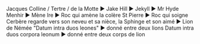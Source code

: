 Jacques Colline / Tertre / de la Motte ► Jake Hill ► Jekyll ► Mr Hyde
Menhir ► Mène Ire ► Roc qui amène la colère
St Pierre ► Roc qui soigne
Cerbère regarde vers son neveu et sa nièce, la Sphinge et son aimé ► Lion de Némée
"Datum intra duos leones" ► donné entre deux lions
Datum intra duos corpora leonum ► donné entre deux corps de lion